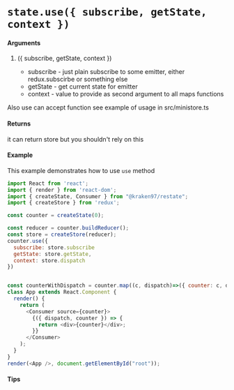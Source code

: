 # `state.use({ subscribe, getState, context })`

#### Arguments

1.  ({ subscribe, getState, context })

    * subscribe - just plain subscribe to some emitter, either redux.subscirbe or something else
    * getState - get current state for emitter
    * context - value to provide as second argument to all maps functions

Also use can accept function see example of usage in src/ministore.ts

#### Returns

it can return store but you shouldn't rely on this

#### Example

This example demonstrates how to use `use` method

```js
import React from 'react';
import { render } from 'react-dom';
import { createState, Consumer } from "@kraken97/restate";
import { createStore } from 'redux';

const counter = createState(0);

const reducer = counter.buildReducer();
const store = createStore(reducer);
counter.use({
  subscribe: store.subscribe
  getState: store.getState,
  context: store.dispatch
})


const counterWithDispatch = counter.map((c, dispatch)=>({ counter: c, dispatch  }))
class App extends React.Component {
  render() {
    return (
      <Consumer source={counter}>
        {({ dispatch, counter }) => {
          return <div>{counter}</div>;
        }}
      </Consumer>
    );
  }
}
render(<App />, document.getElementById("root"));
```

#### Tips

